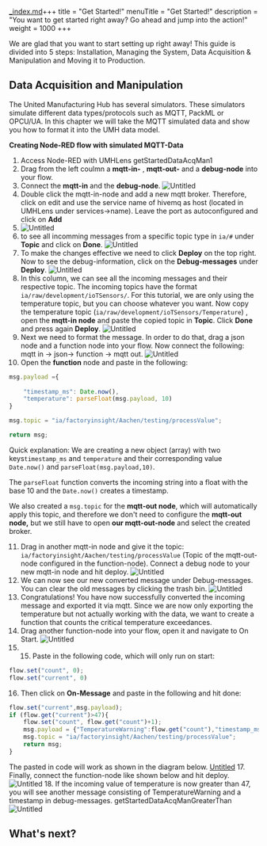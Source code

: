 [_index.md](_index.md)+++
title = "Get Started!"
menuTitle = "Get Started!"
description = "You want to get started right away? Go ahead and jump into the action!"
weight = 1000
+++

We are glad that you want to start setting up right away! This guide is divided into 5 steps: Installation, Managing the System,
Data Acquisition & Manipulation and Moving it to Production.


## Data Acquisition and Manipulation

The United Manufacturing Hub has several simulators. These simulators simulate different data types/protocols such as MQTT, PackML or OPCU/UA. In this chapter we will take the MQTT simulated data and show you how to format it into the UMH data model.

**Creating Node-RED flow with simulated MQTT-Data**

1. Access Node-RED with UMHLens getStartedDataAcqMan1
2. Drag from the left coulmn a **mqtt-in-** , **mqtt-out-** and a **debug-node** into your flow.
3. Connect the **mqtt-in** and the **debug-node**.
   ![Untitled](/images/getStartedDataAcqMan1)
4. Double click the mqtt-in-node and add a new mqtt broker. Therefore, click on edit and use the service name of hivemq as host (located in UMHLens under services→name). Leave the port as autoconfigured and click on **Add**
5. ![Untitled](/images/getStartedDataAcqManServicename)
6. to see all incomming messages from a specific topic type in `ia/#` under **Topic** and click on **Done**. 
   ![Untitled](/images/getStartedDataAcqManiaRaw)
7. To make the changes effective we need to click **Deploy** on the top right. Now to see the debug-information, click on the **Debug-messages** under **Deploy**. 
   ![Untitled](/images/getStartedDataAcqManDebugDeploy)
8. In this column, we can see all the incoming messages and their respective topic. The incoming topics have the format `ia/raw/development/ioTSensors/`. For this tutorial, we are only using the temperature topic, but you can choose whatever you want. Now copy the temperature topic (`ia/raw/development/ioTSensors/Temperature`) , open the **mqtt-in node** and paste the copied topic in **Topic**. Click **Done** and press again **Deploy**.
   ![Untitled](/images/getStartedDataAcqManNewTopic)
9. Next we need to format the message. In order to do that, drag a json node and a function node into your flow. Now connect the following: mqtt in → json→ function → mqtt out.
   ![Untitled](/images/getStartedDataAcqManNewNodes)
10. Open the **function** node and paste in the following:

```jsx
msg.payload ={
    
    "timestamp_ms": Date.now(), 
    "temperature": parseFloat(msg.payload, 10)
}

msg.topic = "ia/factoryinsight/Aachen/testing/processValue";

return msg;
```

Quick explanation: We are creating a new object (array) with two keys`timestamp_ms` and `temperature` and their corresponding value `Date.now()` and `parseFloat(msg.payload,10)`.

The `parseFloat` function converts the incoming string into a float with the base 10 and the `Date.now()` creates a timestamp.

We also created a `msg.topic` for the **mqtt-out node**, which will automatically apply this topic, and therefore we don't need to configure the **mqtt-out node,** but we still have to open **our mqtt-out-node** and select the created broker.

11. Drag in another mqtt-in node and give it the topic: `ia/factoryinsight/Aachen/testing/processValue` (Topic of the mqtt-out-node configured in the function-node). Connect a debug node to your new mqtt-in node and hit deploy. 
    ![Untitled](/images/getStartedDataAcqManNewDebug)
12. We can now see our new converted message under Debug-messages. You can clear the old messages by clicking the trash bin.
    ![Untitled](/images/getStartedDataAcqManDebugWindow)
13. Congratulations! You have now successfully converted the incoming message and exported it via mqtt. Since we are now only exporting the temperature but not actually working with the data, we want to create a function that counts the critical temperature exceedances.
14. Drag another function-node into your flow, open it and navigate to On Start.
    ![Untitled](/images/getStartedDataAcqManOnStart)
15. 15. Paste in the following code, which will only run on start:

```jsx
flow.set("count", 0);
flow.set("current", 0)
```

16. Then click on **On-Message** and paste in the following and hit done:

```jsx
flow.set("current",msg.payload);
if (flow.get("current")>47){
    flow.set("count", flow.get("count")+1);
    msg.payload = {"TemperatureWarning":flow.get("count"),"timestamp_ms":Date.now()}
    msg.topic = "ia/factoryinsight/Aachen/testing/processValue";
    return msg;
}
```

The pasted in code will work as shown in the diagram below.
    [Untitled](/images/getStartedDataAcqManTemperatureWarning)
17. Finally, connect the function-node like shown below and hit deploy.
    ![Untitled](/images/getStartedDataAcqManNewFunction)
18. If the incoming value of temperature is now greater than 47, you will see another message consisting of TemperatureWarning and a timestamp in debug-messages. getStartedDataAcqManGreaterThan
    ![Untitled](/images/getStartedDataAcqManGreaterThan)


## What's next?